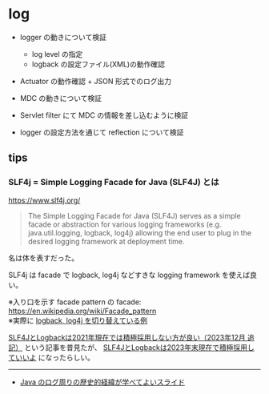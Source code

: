 # log

- logger の動きについて検証
  - log level の指定
  - logback の設定ファイル(XML)の動作確認

- Actuator の動作確認 + JSON 形式でのログ出力

- MDC の動きについて検証

- Servlet filter にて MDC の情報を差し込むように検証

- logger の設定方法を通じて reflection について検証

## tips

### SLF4j = Simple Logging Facade for Java (SLF4J) とは

https://www.slf4j.org/

> The Simple Logging Facade for Java (SLF4J) serves as a simple facade or abstraction for various logging frameworks (e.g. java.util.logging, logback, log4j) allowing the end user to plug in the desired logging framework at deployment time.

名は体を表すだった。

SLF4j は facade で logback, log4j などすきな logging framework を使えば良い。

※入り口を示す facade pattern の facade: https://en.wikipedia.org/wiki/Facade_pattern <br>
※実際に [logback, log4j を切り替えている例](https://qiita.com/NagaokaKenichi/items/9febd2e559331152fcf8)

[SLF4JとLogbackは2021年現在では積極採用しない方が良い（2023年12月 追記）](https://blog.kengo-toda.jp/entry/2021/05/31/200807) という記事を昔見たが、
[SLF4JとLogbackは2023年末現在で積極採用していいよ](https://blog.kengo-toda.jp/entry/2023/12/15/111624) になったらしい。

---
- [Java のログ周りの歴史的経緯が学べてよいスライド](https://www.slideshare.net/miyakawataku/concepts-and-tools-of-logging-in-java)